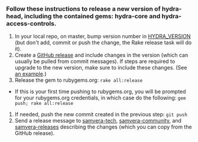 ### Follow these instructions to release a new version of hydra-head, including the contained gems: hydra-core and hydra-access-controls.

1. In your local repo, on master, bump version number in [HYDRA_VERSION](https://github.com/samvera/hydra-head/blob/master/HYDRA_VERSION) (but don't add, commit or push the change, the Rake release task will do it). 
1. Create a [GitHub release](https://github.com/samvera/hydra-head/releases/new) and include changes in the version (which can usually be pulled from commit messages). If steps are required to upgrade to the new version, make sure to include these changes. (See [an example](https://github.com/samvera/hydra-head/releases/tag/v9.2.2).)
1. Release the gem to rubygems.org: `rake all:release`
  * If this is your first time pushing to rubygems.org, you will be prompted for your rubygems.org credentials, in which case do the following: `gem push; rake all:release`
1. If needed, push the new commit created in the previous step: `git push`
1. Send a release message to [samvera-tech](mailto:samvera-tech@googlegroups.com), [samvera-community](mailto:samvera-community@googlegroups.com), and [samvera-releases](mailto:samvera-releases@googlegroups.com) describing the changes (which you can copy from the GitHub release).
